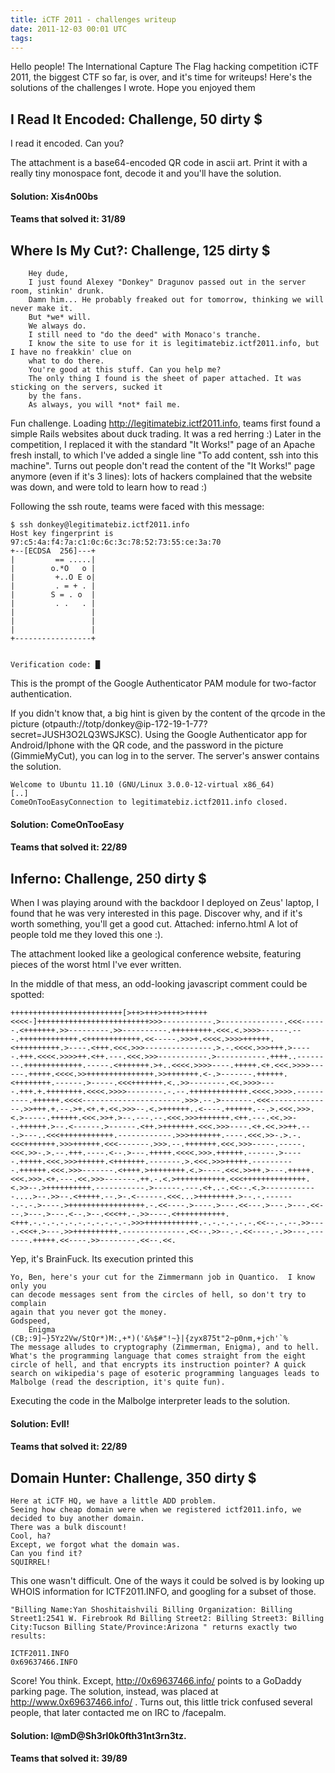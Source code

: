 ```yaml
---
title: iCTF 2011 - challenges writeup
date: 2011-12-03 00:01 UTC
tags:
---
```


Hello people!
The International Capture The Flag hacking competition iCTF 2011, the biggest CTF so far, is over, and it's time for writeups!
Here's the solutions of the challenges I wrote. Hope you enjoyed them



## I Read It Encoded: Challenge, 50 dirty $


I read it encoded. Can you?

The attachment is a base64-encoded QR code in ascii art. Print it with a really tiny monospace font, decode it and you'll have the solution.

#### Solution: Xis4n00bs

#### Teams that solved it: 31/89



## Where Is My Cut?: Challenge, 125 dirty $

        Hey dude,
        I just found Alexey "Donkey" Dragunov passed out in the server room, stinkin' drunk.
        Damn him... He probably freaked out for tomorrow, thinking we will never make it.
        But *we* will.
        We always do.
        I still need to "do the deed" with Monaco's tranche.
        I know the site to use for it is legitimatebiz.ictf2011.info, but I have no freakkin' clue on
        what to do there.
        You're good at this stuff. Can you help me?
        The only thing I found is the sheet of paper attached. It was sticking on the servers, sucked it
        by the fans.
        As always, you will *not* fail me.



Fun challenge. Loading http://legitimatebiz.ictf2011.info, teams first found a simple Rails websites about duck trading. It was a red herring :)
Later in the competition, I replaced it with the standard "It Works!" page of an Apache fresh install, to which I've added a single line "To add content, ssh into this machine".
Turns out people don't read the content of the "It Works!" page anymore (even if it's 3 lines): lots of hackers complained that the website was down, and were told to learn how to read :)

Following the ssh route, teams  were faced with this message:




    $ ssh donkey@legitimatebiz.ictf2011.info
    Host key fingerprint is 97:c5:4a:f4:7a:c1:0c:6c:3c:78:52:73:55:ce:3a:70
    +--[ECDSA  256]---+
    |         == .....|
    |        o.*O   o |
    |         +..O E o|
    |         . = + . |
    |        S = . o  |
    |         . .   . |
    |                 |
    |                 |
    |                 |
    +-----------------+


    Verification code: █


This is the prompt of the Google Authenticator PAM module for two-factor authentication.

If you didn't know that, a big hint is given by the content of the qrcode in the picture (otpauth://totp/donkey@ip-172-19-1-77?secret=JUSH3O2LQ3WSJKSC).
Using the Google Authenticator app for Android/Iphone with the QR code, and the password in the picture (GimmieMyCut), you can log in to the server.
The server's answer contains the solution.

    Welcome to Ubuntu 11.10 (GNU/Linux 3.0.0-12-virtual x86_64)
    [..]
    ComeOnTooEasyConnection to legitimatebiz.ictf2011.info closed.

#### Solution: ComeOnTooEasy
#### Teams that solved it: 22/89

## Inferno: Challenge, 250 dirty $

When I was playing around with the backdoor I deployed on Zeus' laptop,
I found that he was very interested in this page.
Discover why, and if it's worth something, you'll get a good cut.
Attached: inferno.html
A lot of people told me they loved this one :).

The attachment looked like a geological conference website, featuring pieces of the worst html I've ever written.

In the middle of that mess, an odd-looking javascript comment could be spotted:

    +++++++++++++++++++++++++[>++>+++>++++>+++++<<<<-]+++++++++++++++++++++++++>>>-----------.>--------------.<<<------.<+++++++.>>---------.>>----------.+++++++++.<<<.<.>>>>------.---.+++++++++++++.<++++++++++++.<<-----.>>>+.<<<<.>>>>++++++.<++++++++++.>----.<+++.<<<.>>>---------------.>.-.<<<<.>>>+++.>-----.+++.<<<<.>>>>++.<++.---.<<<.>>>-----------.>-----------.++++..--------.+++++++++++++.-----.<+++++++.>+..<<<<.>>>>----.+++++.<+.<<<.>>>>------.+++++.<<<<.>>+++++++++++++++.>>+++++++.<-.>-------.++++++.<++++++++.------.>-----.<<<+++++++.<..>>--------.<<.>>>>----.+++.+.++++++++.<<<<.>>>>--------.-.--.+++++++++++++.<<<<.>>>>.----------.++++++.<<<<----------------------.>>>.--.>-------.<<<--------------.>>+++.+.--.>+.<+.+.<<.>>>--.<.>++++++..<----.++++++.--.>.<<<.>>>.<.>-----.++++++.<<<.>>+.>--.---.--.<<<.>>>+++++++.<++.---.<<.>>--.++++++.>--.<------.>------.<++.>+++++++.<<<.>>>----.<+.<<.>>++.---.>---..<<<++++++++++++.------------.>>>+++++++.----.<<<.>>-.>.-.<<<+++++++.>>>++++++.<<<-------.>>>.--.+++++++.<<<.>>>-----.-----.<<<.>>-.>.--.+++.----.<--.>---.+++++.<<<<.>>>.++++++.------.>-----.+++++.<<<.>>>++++++.<+++++++.-------.>.<<<.>>>+++++.----------.++++++.<<<.>>>-------.<++++.>++++++++.<.>----.<<<.>>++.>---.+++++.<<<.>>>.<+.---.<<.>>>-------.++.-.<.>+++++++++++.<<<++++++++++++++.<.>>--.>++++++++++.-----------.>------.---.<+..-.<<--.<.>------------....>--.>>--.<+++++.--.>-.<------.<<<...>++++++++.>--.-.-------.-.-.>----.>+++++++++++++++++.-.<<----.>----.>---.<<---.>---.>---.<<---.>---.>---.<--.>--.<<<++.-.>>----.<+++++++++++.<+++.-.-.-.-.-.-.-.-.-.-.-.>>>++++++++++++.-.-.-.-.-.-.<<--.-.--.>>----.<<<+.>---.>>++++++++++.--------------.<<--.>>--.-.<<----.-.>>---.-------.+++++.<<----.>>--------.<<--.<<.

Yep, it's BrainFuck. Its execution printed this

    Yo, Ben, here's your cut for the Zimmermann job in Quantico.  I know only you
    can decode messages sent from the circles of hell, so don't try to complain
    again that you never got the money.
    Godspeed,
        Enigma
    (CB;:9]~}5Yz2Vw/StQr*)M:,+*)('&%$#"!~}|{zyx875t"2~p0nm,+jch'`%
    The message alludes to cryptography (Zimmerman, Enigma), and to hell.
    What's the programming language that comes straight from the eight circle of hell, and that encrypts its instruction pointer? A quick search on wikipedia's page of esoteric programming languages leads to Malbolge (read the description, it's quite fun).

Executing the code in the Malbolge interpreter leads to the solution.

#### Solution: EvIl!
#### Teams that solved it: 22/89


## Domain Hunter: Challenge, 350 dirty $

    Here at iCTF HQ, we have a little ADD problem.
    Seeing how cheap domain were when we registered ictf2011.info, we decided to buy another domain.
    There was a bulk discount!
    Cool, ha?
    Except, we forgot what the domain was.
    Can you find it?
    SQUIRREL!

This one wasn't difficult. One of the ways it could be solved is by looking up WHOIS information for ICTF2011.INFO, and googling for a subset of those.

    "Billing Name:Yan Shoshitaishvili Billing Organization: Billing Street1:2541 W. Firebrook Rd Billing Street2: Billing Street3: Billing City:Tucson Billing State/Province:Arizona " returns exactly two results:

    ICTF2011.INFO
    0x69637466.INFO


Score! You think. Except, http://0x69637466.info/ points to a GoDaddy parking page. The solution, instead, was placed at http://www.0x69637466.info/ . Turns out, this little trick confused several people, that later contacted me on IRC to /facepalm.

#### Solution: I@mD@Sh3rl0k0fth31nt3rn3tz.
#### Teams that solved it: 39/89

